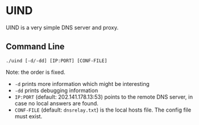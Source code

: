# UIND

UIND is a very simple DNS server and proxy.

## Command Line

```
./uind [-d/-dd] [IP:PORT] [CONF-FILE]
```

Note: the order is fixed.

* `-d` prints more information which might be interesting
* `-dd` prints debugging information
* `IP:PORT` (default: 202.141.178.13:53) points to the remote DNS server, in case no local answers are found.
* `CONF-FILE` (default: `dnsrelay.txt`) is the local hosts file. The config file must exist.

